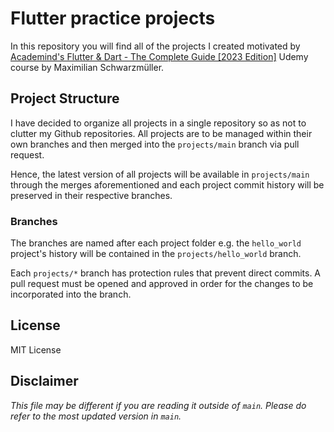 # Flutter practice projects

In this repository you will find all of the projects I created motivated by [Academind's Flutter & Dart - The Complete Guide \[2023 Edition\]](https://www.udemy.com/course/learn-flutter-dart-to-build-ios-android-apps/) Udemy course by Maximilian Schwarzmüller.

## Project Structure

I have decided to organize all projects in a single repository so as not to clutter my Github repositories. All projects are to be managed within their own branches and then merged into the `projects/main` branch via pull request.

Hence, the latest version of all projects will be available in `projects/main` through the merges aforementioned and each project commit history will be preserved in their respective branches.

### Branches

The branches are named after each project folder e.g. the `hello_world` project's history will be contained in the `projects/hello_world` branch.

Each `projects/*` branch has protection rules that prevent direct commits. A pull request must be opened and approved in order for the changes to be incorporated into the branch.

## License

MIT License

## Disclaimer

_This file may be different if you are reading it outside of `main`. Please do refer to the most updated version in `main`._
